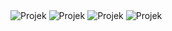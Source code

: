<img src="/images/ss1.png" alt="Projek" title="Projek">
<img src="/images/ss2.png" alt="Projek" title="Projek">
<img src="/imagess/ss3.png" alt="Projek" title="Projek">
<img src="{{ asset('/images/ss4.png')}}" alt="Projek" title="Projek">
